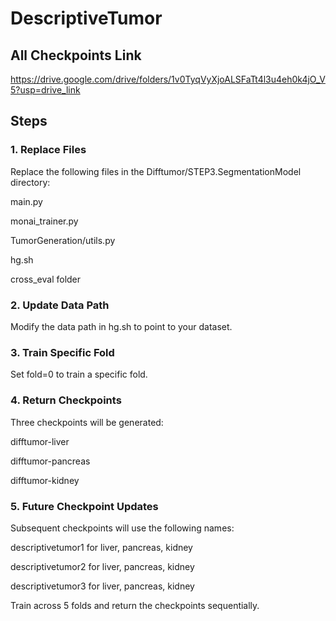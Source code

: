 # DescriptiveTumor

## All Checkpoints Link
https://drive.google.com/drive/folders/1v0TyqVyXjoALSFaTt4l3u4eh0k4jO_V5?usp=drive_link

## Steps
### 1. Replace Files
Replace the following files in the Difftumor/STEP3.SegmentationModel directory:

main.py

monai_trainer.py

TumorGeneration/utils.py

hg.sh

cross_eval folder

### 2. Update Data Path
Modify the data path in hg.sh to point to your dataset.
### 3. Train Specific Fold
Set fold=0 to train a specific fold.
### 4. Return Checkpoints
Three checkpoints will be generated:

difftumor-liver

difftumor-pancreas

difftumor-kidney

### 5. Future Checkpoint Updates
Subsequent checkpoints will use the following names:

descriptivetumor1 for liver, pancreas, kidney

descriptivetumor2 for liver, pancreas, kidney

descriptivetumor3 for liver, pancreas, kidney

Train across 5 folds and return the checkpoints sequentially.

